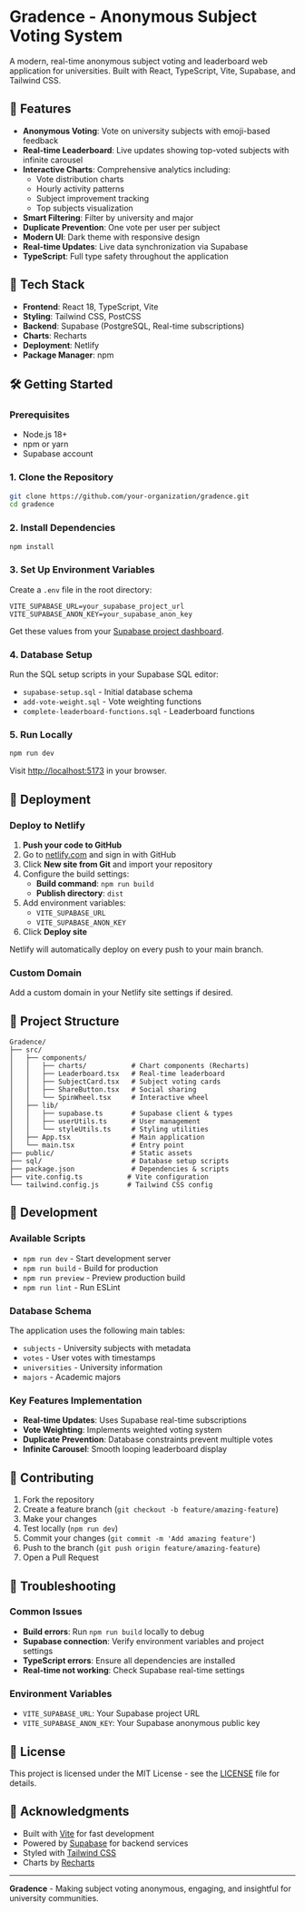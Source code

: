 # Gradence - Anonymous Subject Voting System

A modern, real-time anonymous subject voting and leaderboard web application for universities. Built with React, TypeScript, Vite, Supabase, and Tailwind CSS.

## 🎯 Features

- **Anonymous Voting**: Vote on university subjects with emoji-based feedback 
- **Real-time Leaderboard**: Live updates showing top-voted subjects with infinite carousel
- **Interactive Charts**: Comprehensive analytics including:
  - Vote distribution charts
  - Hourly activity patterns
  - Subject improvement tracking
  - Top subjects visualization
- **Smart Filtering**: Filter by university and major
- **Duplicate Prevention**: One vote per user per subject
- **Modern UI**: Dark theme with responsive design
- **Real-time Updates**: Live data synchronization via Supabase
- **TypeScript**: Full type safety throughout the application

## 🚀 Tech Stack

- **Frontend**: React 18, TypeScript, Vite
- **Styling**: Tailwind CSS, PostCSS
- **Backend**: Supabase (PostgreSQL, Real-time subscriptions)
- **Charts**: Recharts
- **Deployment**: Netlify
- **Package Manager**: npm


## 🛠️ Getting Started

### Prerequisites
- Node.js 18+ 
- npm or yarn
- Supabase account

### 1. Clone the Repository
```bash
git clone https://github.com/your-organization/gradence.git
cd gradence
```

### 2. Install Dependencies
```bash
npm install
```

### 3. Set Up Environment Variables
Create a `.env` file in the root directory:
```env
VITE_SUPABASE_URL=your_supabase_project_url
VITE_SUPABASE_ANON_KEY=your_supabase_anon_key
```

Get these values from your [Supabase project dashboard](https://app.supabase.com/).

### 4. Database Setup
Run the SQL setup scripts in your Supabase SQL editor:
- `supabase-setup.sql` - Initial database schema
- `add-vote-weight.sql` - Vote weighting functions
- `complete-leaderboard-functions.sql` - Leaderboard functions

### 5. Run Locally
```bash
npm run dev
```
Visit [http://localhost:5173](http://localhost:5173) in your browser.

## 🚀 Deployment

### Deploy to Netlify
1. **Push your code to GitHub**
2. Go to [netlify.com](https://netlify.com) and sign in with GitHub
3. Click **New site from Git** and import your repository
4. Configure the build settings:
   - **Build command**: `npm run build`
   - **Publish directory**: `dist`
5. Add environment variables:
   - `VITE_SUPABASE_URL`
   - `VITE_SUPABASE_ANON_KEY`
6. Click **Deploy site**

Netlify will automatically deploy on every push to your main branch.

### Custom Domain
Add a custom domain in your Netlify site settings if desired.

## 📁 Project Structure
```
Gradence/
├── src/
│   ├── components/
│   │   ├── charts/           # Chart components (Recharts)
│   │   ├── Leaderboard.tsx   # Real-time leaderboard
│   │   ├── SubjectCard.tsx   # Subject voting cards
│   │   ├── ShareButton.tsx   # Social sharing
│   │   └── SpinWheel.tsx     # Interactive wheel
│   ├── lib/
│   │   ├── supabase.ts       # Supabase client & types
│   │   ├── userUtils.ts      # User management
│   │   └── styleUtils.ts     # Styling utilities
│   ├── App.tsx               # Main application
│   └── main.tsx              # Entry point
├── public/                   # Static assets
├── sql/                      # Database setup scripts
├── package.json              # Dependencies & scripts
├── vite.config.ts           # Vite configuration
└── tailwind.config.js       # Tailwind CSS config
```

## 🔧 Development

### Available Scripts
- `npm run dev` - Start development server
- `npm run build` - Build for production
- `npm run preview` - Preview production build
- `npm run lint` - Run ESLint

### Database Schema
The application uses the following main tables:
- `subjects` - University subjects with metadata
- `votes` - User votes with timestamps
- `universities` - University information
- `majors` - Academic majors

### Key Features Implementation
- **Real-time Updates**: Uses Supabase real-time subscriptions
- **Vote Weighting**: Implements weighted voting system
- **Duplicate Prevention**: Database constraints prevent multiple votes
- **Infinite Carousel**: Smooth looping leaderboard display

## 🤝 Contributing

1. Fork the repository
2. Create a feature branch (`git checkout -b feature/amazing-feature`)
3. Make your changes
4. Test locally (`npm run dev`)
5. Commit your changes (`git commit -m 'Add amazing feature'`)
6. Push to the branch (`git push origin feature/amazing-feature`)
7. Open a Pull Request

## 🐛 Troubleshooting

### Common Issues
- **Build errors**: Run `npm run build` locally to debug
- **Supabase connection**: Verify environment variables and project settings
- **TypeScript errors**: Ensure all dependencies are installed
- **Real-time not working**: Check Supabase real-time settings

### Environment Variables
- `VITE_SUPABASE_URL`: Your Supabase project URL
- `VITE_SUPABASE_ANON_KEY`: Your Supabase anonymous public key

## 📄 License

This project is licensed under the MIT License - see the [LICENSE](LICENSE) file for details.

## 🙏 Acknowledgments

- Built with [Vite](https://vitejs.dev/) for fast development
- Powered by [Supabase](https://supabase.com/) for backend services
- Styled with [Tailwind CSS](https://tailwindcss.com/)
- Charts by [Recharts](https://recharts.org/)

---

**Gradence** - Making subject voting anonymous, engaging, and insightful for university communities.
